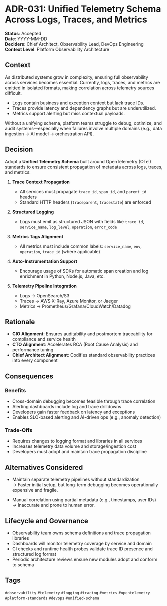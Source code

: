 # ADR-031: Unified Telemetry Schema Across Logs, Traces, and Metrics

**Status**: Accepted  
**Date**: YYYY-MM-DD  
**Deciders**: Chief Architect, Observability Lead, DevOps Engineering  
**Context Level**: Platform Observability Architecture

## Context

As distributed systems grow in complexity, ensuring full observability across services becomes essential. Currently, logs, traces, and metrics are emitted in isolated formats, making correlation across telemetry sources difficult.

- Logs contain business and exception context but lack trace IDs.
- Traces provide latency and dependency graphs but are underutilized.
- Metrics support alerting but miss contextual payloads.

Without a unifying schema, platform teams struggle to debug, optimize, and audit systems—especially when failures involve multiple domains (e.g., data ingestion → AI model → orchestration API).

## Decision

Adopt a **Unified Telemetry Schema** built around OpenTelemetry (OTel) standards to ensure consistent propagation of metadata across logs, traces, and metrics:

1. **Trace Context Propagation**  
   - All services must propagate `trace_id`, `span_id`, and `parent_id` headers
   - Standard HTTP headers (`traceparent`, `tracestate`) are enforced

2. **Structured Logging**  
   - Logs must emit as structured JSON with fields like `trace_id`, `service_name`, `log_level`, `operation`, `error_code`

3. **Metrics Tags Alignment**  
   - All metrics must include common labels: `service_name`, `env`, `operation`, `trace_id` (where applicable)

4. **Auto-Instrumentation Support**  
   - Encourage usage of SDKs for automatic span creation and log enrichment in Python, Node.js, Java, etc.

5. **Telemetry Pipeline Integration**  
   - Logs → OpenSearch/S3  
   - Traces → AWS X-Ray, Azure Monitor, or Jaeger  
   - Metrics → Prometheus/Grafana/CloudWatch/Datadog

## Rationale

- **CIO Alignment**: Ensures auditability and postmortem traceability for compliance and service health  
- **CTO Alignment**: Accelerates RCA (Root Cause Analysis) and performance tuning  
- **Chief Architect Alignment**: Codifies standard observability practices into every component

## Consequences

### Benefits

- Cross-domain debugging becomes feasible through trace correlation
- Alerting dashboards include log and trace drilldowns
- Developers gain faster feedback on latency and exceptions
- Enables SLO-based alerting and AI-driven ops (e.g., anomaly detection)

### Trade-Offs

- Requires changes to logging format and libraries in all services
- Increases telemetry data volume and storage/ingestion cost
- Developers must adopt and maintain trace propagation discipline

## Alternatives Considered

- Maintain separate telemetry pipelines without standardization  
  → Faster initial setup, but long-term debugging becomes operationally expensive and fragile.

- Manual correlation using partial metadata (e.g., timestamps, user IDs)  
  → Inaccurate and prone to human error.

## Lifecycle and Governance

- Observability team owns schema definitions and trace propagation libraries  
- Dashboards will monitor telemetry coverage by service and domain  
- CI checks and runtime health probes validate trace ID presence and structured log format  
- Periodic architecture reviews ensure new modules adopt and conform to schema

## Tags

`#observability` `#telemetry` `#logging` `#tracing` `#metrics` `#opentelemetry` `#platform-standards` `#devops` `#unified-schema`
